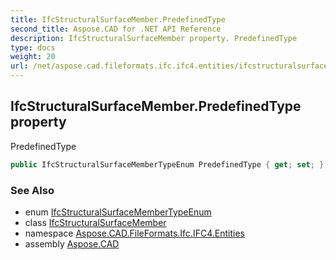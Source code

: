 ```yaml
---
title: IfcStructuralSurfaceMember.PredefinedType
second_title: Aspose.CAD for .NET API Reference
description: IfcStructuralSurfaceMember property. PredefinedType
type: docs
weight: 20
url: /net/aspose.cad.fileformats.ifc.ifc4.entities/ifcstructuralsurfacemember/predefinedtype/
---
```

## IfcStructuralSurfaceMember.PredefinedType property

PredefinedType

```csharp
public IfcStructuralSurfaceMemberTypeEnum PredefinedType { get; set; }
```

### See Also

* enum [IfcStructuralSurfaceMemberTypeEnum](../../../aspose.cad.fileformats.ifc.ifc4.types/ifcstructuralsurfacemembertypeenum/)
* class [IfcStructuralSurfaceMember](../)
* namespace [Aspose.CAD.FileFormats.Ifc.IFC4.Entities](../../../aspose.cad.fileformats.ifc.ifc4.entities/)
* assembly [Aspose.CAD](../../../)


